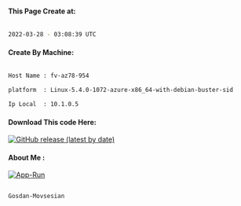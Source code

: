 
   
#### This Page Create at:

```bash

2022-03-28 - 03:08:39 UTC

```

#### Create By Machine:

```bash

Host Name : fv-az78-954

platform  : Linux-5.4.0-1072-azure-x86_64-with-debian-buster-sid

Ip Local  : 10.1.0.5

```
#### Download This code Here:

[![GitHub release (latest by date)](https://img.shields.io/github/v/release/Gosdan-Movsesian/Gosdan?style=for-the-badge&label=Download)](https://github.com/Gosdan-Movsesian/Gosdan/releases) 

</p> 

#### About Me :

[![App-Run](https://github.com/Gosdan-Movsesian/Gosdan/actions/workflows/App-Run.yml/badge.svg)](https://github.com/Gosdan-Movsesian/Gosdan/actions/workflows/App-Run.yml)

```bash

Gosdan-Movsesian

```

